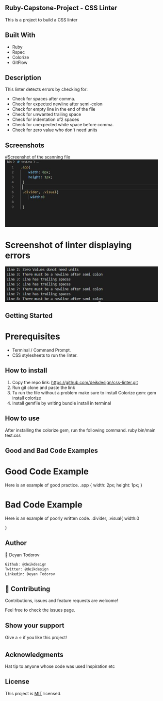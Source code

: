 ## Ruby-Capstone-Project - CSS Linter
This is a project to build a CSS linter

## Built With
* Ruby
* Rspec
* Colorize
* GitFlow

## Description
This linter detects errors by checking for:

* Check for spaces after comma.
* Check for expected newline after semi-colon
* Check for empty line in the end of the file
* Check for unwanted trailing space
* Check for indentation of2 spaces
* Check for unexpected white space before comma.
* Check for zero value who don't need units

## Screenshots
#Screenshot of the scanning file
![screenshot](./lib/assets/test.JPG)

# Screenshot of linter displaying errors
![screenshot](./lib/assets/screenshot.JPG)

## Getting Started
# Prerequisites
  * Terminal / Command Prompt.
  * CSS stylesheets to run the linter.


  ## How to install

  1. Copy the repo link: https://github.com/deikdesign/css-linter.git
  2. Run git clone and paste the link
  3. Tu run the file without a problem make sure to install Colorize gem: gem install colorize
  4. Install gemfile by writing bundle install in terminal

  ## How to use
  After installing the colorize gem, run the following command.
    ruby bin/main test.css

## Good and Bad Code Examples
# Good Code Example
Here is an example of good practice.
.app {
 width: 2px;
 height: 1px;
 }

# Bad Code Example
 Here is an example of poorly written code.
 .divider, .visual{
     width:0 

 }


## Author
👤 Deyan Todorov

    Github: @deikdesign
    Twitter: @deikdesign
    Linkedin: Deyan Todorov

## 🤝 Contributing
  Contributions, issues and feature requests are welcome!

  Feel free to check the issues page.

## Show your support
  Give a ⭐️ if you like this project!
  

## Acknowledgments
  Hat tip to anyone whose code was used
  Inspiration
  etc

## License
This project is [MIT](lic.url) licensed.
